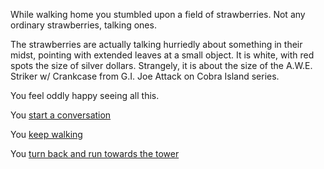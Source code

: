 While walking home you stumbled upon a field of strawberries. 
Not any ordinary strawberries, talking ones.

The strawberries are actually talking hurriedly about something in their midst, 
pointing with extended leaves at a small object. 
It is white, with red spots the size of silver dollars.
Strangely, it is about the size of the A.W.E. Striker w/ Crankcase from 
G.I. Joe Attack on Cobra Island series.

You feel oddly happy seeing all this.

You [start a conversation](hello/hello.md)

You [keep walking](../walk/walk.md)

You [turn back and run towards the tower](../start-running/start-running.md)

